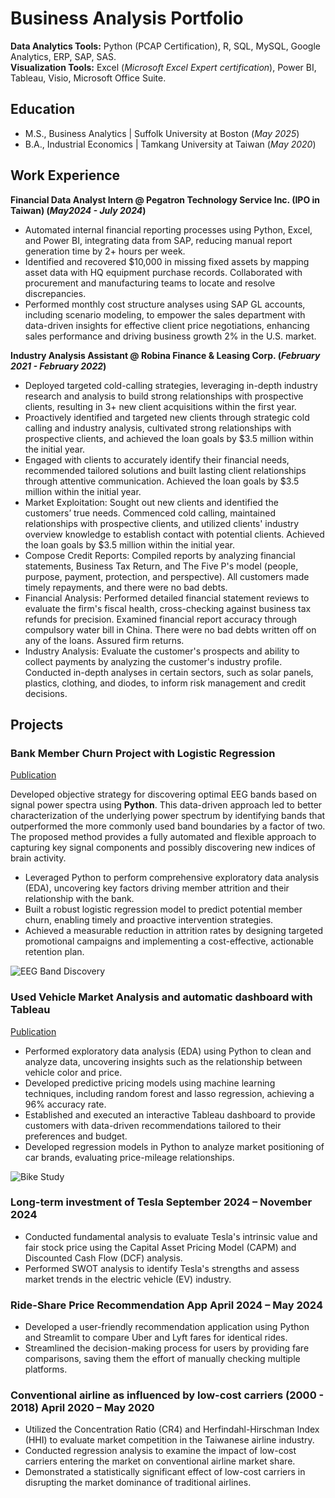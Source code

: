 # Business Analysis Portfolio

**Data Analytics Tools:** Python (PCAP Certification), R, SQL, MySQL, Google Analytics, ERP, SAP, SAS.  
**Visualization Tools:** Excel (*Microsoft Excel Expert certification*), Power BI, Tableau, Visio, Microsoft Office Suite.  

## Education	       		
- M.S., Business Analytics	  | Suffolk University at Boston (_May 2025_)	 			        		
- B.A., Industrial Economics  | Tamkang University at Taiwan (_May 2020_)

## Work Experience
**Financial Data Analyst Intern @ Pegatron Technology Service Inc. (IPO in Taiwan) (_May2024 - July 2024_)**
- Automated internal financial reporting processes using Python, Excel, and Power BI, integrating data from SAP, reducing manual report generation time by 2+ hours per week.
- Identified and recovered $10,000 in missing fixed assets by mapping asset data with HQ equipment purchase records. Collaborated with procurement and manufacturing teams to locate and resolve discrepancies.
- Performed monthly cost structure analyses using SAP GL accounts, including scenario modeling, to empower the sales department with data-driven insights for effective client price negotiations, enhancing sales performance and driving business growth 2% in the U.S. market.

**Industry Analysis Assistant @ Robina Finance & Leasing Corp. (_February 2021 - February 2022_)**
- Deployed targeted cold-calling strategies, leveraging in-depth industry research and analysis to build strong relationships with prospective clients, resulting in 3+ new client acquisitions within the first year.
- Proactively identified and targeted new clients through strategic cold calling and industry analysis, cultivated strong relationships with prospective clients, and achieved the loan goals by $3.5 million within the initial year.
- Engaged with clients to accurately identify their financial needs, recommended tailored solutions and built lasting client relationships through attentive communication. Achieved the loan goals by $3.5 million within the initial year.
- Market Exploitation: Sought out new clients and identified the customers’ true needs. Commenced cold calling, maintained relationships with prospective clients, and utilized clients' industry overview knowledge to establish contact with potential clients. Achieved the loan goals by $3.5 million within the initial year.
- Compose Credit Reports: Compiled reports by analyzing financial statements, Business Tax Return, and The Five P's model (people, purpose, payment, protection, and perspective). All customers made timely repayments, and there were no bad debts.
- Financial Analysis: Performed detailed financial statement reviews to evaluate the firm's fiscal health, cross-checking against business tax refunds for precision. Examined financial report accuracy through compulsory water bill in China. There were no bad debts written off on any of the loans. Assured firm returns.
- Industry Analysis: Evaluate the customer's prospects and ability to collect payments by analyzing the customer's industry profile. Conducted in-depth analyses in certain sectors, such as solar panels, plastics, clothing, and diodes, to inform risk management and credit decisions.


## Projects
### Bank Member Churn Project with Logistic Regression 
[Publication](https://www.mdpi.com/1424-8220/22/8/3048)

Developed objective strategy for discovering optimal EEG bands based on signal power spectra using **Python**. This data-driven approach led to better characterization of the underlying power spectrum by identifying bands that outperformed the more commonly used band boundaries by a factor of two. The proposed method provides a fully automated and flexible approach to capturing key signal components and possibly discovering new indices of brain activity.
-	Leveraged Python to perform comprehensive exploratory data analysis (EDA), uncovering key factors driving member attrition and their relationship with the bank.
-	Built a robust logistic regression model to predict potential member churn, enabling timely and proactive intervention strategies.
-	Achieved a measurable reduction in attrition rates by designing targeted promotional campaigns and implementing a cost-effective, actionable retention plan.

![EEG Band Discovery](/assets/img/eeg_band_discovery.jpeg)

### Used Vehicle Market Analysis and automatic dashboard with Tableau
[Publication](https://www.mdpi.com/1424-8220/22/11/4240)

- Performed exploratory data analysis (EDA) using Python to clean and analyze data, uncovering insights such as the relationship between vehicle color and price.
- Developed predictive pricing models using machine learning techniques, including random forest and lasso regression, achieving a 96% accuracy rate.
- Established and executed an interactive Tableau dashboard to provide customers with data-driven recommendations tailored to their preferences and budget.
- Developed regression models in Python to analyze market positioning of car brands, evaluating price-mileage relationships.

![Bike Study](/assets/img/bike_study.jpeg)

### Long-term investment of Tesla 	September 2024 – November 2024
- Conducted fundamental analysis to evaluate Tesla's intrinsic value and fair stock price using the Capital Asset Pricing Model (CAPM) and Discounted Cash Flow (DCF) analysis.
- Performed SWOT analysis to identify Tesla's strengths and assess market trends in the electric vehicle (EV) industry.

### Ride-Share Price Recommendation App 	April 2024 – May 2024
-	Developed a user-friendly recommendation application using Python and Streamlit to compare Uber and Lyft fares for identical rides.
-	Streamlined the decision-making process for users by providing fare comparisons, saving them the effort of manually checking multiple platforms.

### Conventional airline as influenced by low-cost carriers (2000 - 2018)	April 2020 – May 2020
- Utilized the Concentration Ratio (CR4) and Herfindahl-Hirschman Index (HHI) to evaluate market competition in the Taiwanese airline industry.
- Conducted regression analysis to examine the impact of low-cost carriers entering the market on conventional airline market share.
- Demonstrated a statistically significant effect of low-cost carriers in disrupting the market dominance of traditional airlines.
